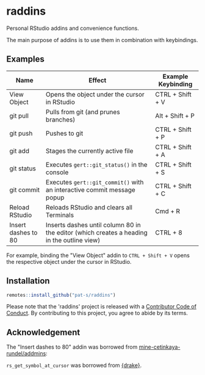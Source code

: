 # raddins

Personal RStudio addins and convenience functions.

The main purpose of addins is to use them in combination with keybindings.

## Examples

| Name                | Effect                                                                                     | Example Keybinding |
|---------------------|--------------------------------------------------------------------------------------------|--------------------|
| View Object         | Opens the object under the cursor in RStudio                                               | CTRL + Shift + V   |
| git pull            | Pulls from git (and prunes branches)                                                       | Alt + Shift + P    |
| git push            | Pushes to git                                                                              | CTRL + Shift + P   |
| git add             | Stages the currently active file                                                           | CTRL + Shift + A   |
| git status          | Executes `gert::git_status()` in the console                                               | CTRL + Shift + S   |
| git commit          | Executes `gert::git_commit()` with an interactive commit message popup                     | CTRL + Shift + C   |
| Reload RStudio      | Reloads RStudio and clears all Terminals                                                   | Cmd + R            |
| Insert dashes to 80 | Inserts dashes until column 80 in the editor (which creates a heading in the outline view) | CTRL + 8           |

For example, binding the "View Object" addin to `CTRL + Shift + V` opens the respective object under the cursor in RStudio.

## Installation

``` r
remotes::install_github("pat-s/raddins")
```

Please note that the 'raddins' project is released with a [Contributor Code of Conduct](.github/CODE_OF_CONDUCT.md). By contributing to this project, you agree to abide by its terms.

## Acknowledgement

The "Insert dashes to 80" addin was borrowed from [mine-cetinkaya-rundel/addmins](https://github.com/mine-cetinkaya-rundel/addmins):

`rs_get_symbol_at_cursor` was borrowed from [{drake}](https://github.com/ropensci-books/drake).

